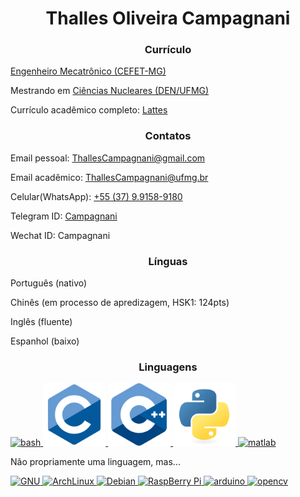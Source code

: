 <h1 align="center">Thalles Oliveira Campagnani</h1>

<h3 align="center">Currículo</h3>

[Engenheiro Mecatrônico (CEFET-MG)](https://www.eng-mecatronica.divinopolis.cefetmg.br)

Mestrando em [Ciências Nucleares (DEN/UFMG)](http://nuclear.ufmg.br/)

Currículo acadêmico completo: [Lattes](http://Lattes.CNPq.br/9804313355470338)

<h3 align="center">Contatos</h3>

Email pessoal: <ThallesCampagnani@gmail.com>

Email acadêmico: <ThallesCampagnani@ufmg.br>

Celular(WhatsApp): [+55 (37) 9.9158-9180](https://api.whatsapp.com/send?phone=553791589180&text=Oi!%20Achei%20seu%20numero%20pelo%20seu%20site!)

Telegram ID: [Campagnani](https://t.me/Campagnani)

Wechat ID: Campagnani


<h3 align="center">Línguas</h3>

Português (nativo)

Chinês (em processo de apredizagem, HSK1: 124pts)

Inglês (fluente)

Espanhol (baixo)

<h3 align="center">Linguagens</h3>

<p align="left">
    <a href="https://www.gnu.org/software/bash/" target="_blank"> <img src="https://bashlogo.com/img/symbol/png/full_colored_light.png" alt="bash" width="90" height="100"/> </a> 
    <a href="https://www.cprogramming.com/" target="_blank"> <img src="https://raw.githubusercontent.com/devicons/devicon/master/icons/c/c-original.svg" alt="c" width="100" height="100"/> </a> 
    <a href="https://www.w3schools.com/cpp/" target="_blank"> <img src="https://raw.githubusercontent.com/devicons/devicon/master/icons/cplusplus/cplusplus-original.svg" alt="cplusplus" width="100" height="100"/> </a> 
    <a href="https://www.python.org" target="_blank"> <img src="https://raw.githubusercontent.com/devicons/devicon/master/icons/python/python-original.svg" alt="python" width="100" height="100"/> </a> 
    <a href="https://www.mathworks.com/" target="_blank"> <img src="https://upload.wikimedia.org/wikipedia/commons/2/21/Matlab_Logo.png" alt="matlab" width="100" height="100"/> </a> 
</p>

Não propriamente uma linguagem, mas...

<p align="left">
    <a href="https://www.gnu.org/" target="_blank"> <img src="https://cdn-icons-png.flaticon.com/512/3544/3544726.png" alt="GNU" width="100" height="100"/> </a> 
    <a href="https://archlinux.org/" target="_blank"> <img src="https://static-00.iconduck.com/assets.00/archlinux-icon-512x487-it9kinf7.png" alt="ArchLinux" width="100" height="100"/> </a> 
    <a href="https://www.debian.org/" target="_blank"> <img src="https://cdn.icon-icons.com/icons2/2415/PNG/512/debian_original_logo_icon_146566.png" alt="Debian" width="100" height="100"/> </a> 
    <a href="https://www.raspberrypi.org/ " target="_blank"> <img src="https://static-00.iconduck.com/assets.00/raspberry-pi-icon-401x512-bpbl9uq8.png" alt="RaspBerry Pi" width="80" height="100"/> </a> 
    <a href="https://www.arduino.cc/" target="_blank"> <img src="https://cdn.worldvectorlogo.com/logos/arduino-1.svg" alt="arduino" width="100" height="100"/> </a> 
    <a href="https://opencv.org/" target="_blank"> <img src="https://www.vectorlogo.zone/logos/opencv/opencv-icon.svg" alt="opencv" width="100" height="100"/> </a> 
</p>

